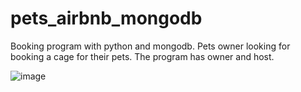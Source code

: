 # pets_airbnb_mongodb
Booking program with python and mongodb. Pets owner looking for booking a cage for their pets. The program has owner and host.


![image](https://user-images.githubusercontent.com/44541932/202894738-c1caf259-3af7-4cd4-b907-5e53b443376f.png)
